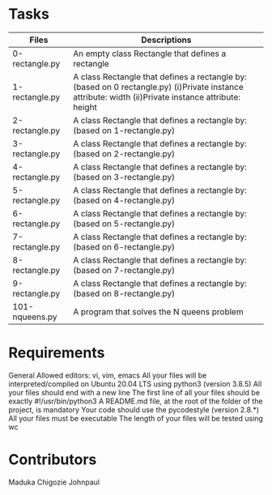 # Tasks

| Files          | Descriptions                                      |
| -------------- | ------------------------------------------------- |
| 0-rectangle.py | An empty class Rectangle that defines a rectangle |
| 1-rectangle.py | A class Rectangle that defines a rectangle by: (based on 0 rectangle.py) (i)Private instance attribute: width (ii)Private instance attribute: height |
| 2-rectangle.py | A class Rectangle that defines a rectangle by: (based on 1-rectangle.py) |
| 3-rectangle.py | A class Rectangle that defines a rectangle by: (based on 2-rectangle.py) |
| 4-rectangle.py | A class Rectangle that defines a rectangle by: (based on 3-rectangle.py) |
| 5-rectangle.py | A class Rectangle that defines a rectangle by: (based on 4-rectangle.py) |
| 6-rectangle.py | A class Rectangle that defines a rectangle by: (based on 5-rectangle.py) |
| 7-rectangle.py | A class Rectangle that defines a rectangle by: (based on 6-rectangle.py) |
| 8-rectangle.py | A class Rectangle that defines a rectangle by: (based on 7-rectangle.py) |
| 9-rectangle.py | A class Rectangle that defines a rectangle by: (based on 8-rectangle.py) |
| 101-nqueens.py | A program that solves the N queens problem |

# Requirements
General
Allowed editors: vi, vim, emacs
All your files will be interpreted/compiled on Ubuntu 20.04 LTS using python3 (version 3.8.5)
All your files should end with a new line
The first line of all your files should be exactly #!/usr/bin/python3
A README.md file, at the root of the folder of the project, is mandatory
Your code should use the pycodestyle (version 2.8.*)
All your files must be executable
The length of your files will be tested using wc 

# Contributors
Maduka Chigozie Johnpaul
